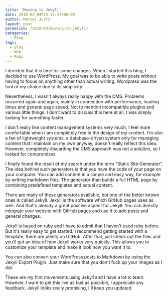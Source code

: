 ```yaml
---
title: 'Moving to Jekyll'
date: 2018-03-04T15:17:17+00:00
author: Marcel Jurtz
layout: post
permalink: /2018/03/moving-to-jekyll/
categories:
  - Blog
tags:
  - Blog
  - Web
  - Ruby
---
```


I decided that it is time for some changes. When I started this blog, I decided to use WordPress. My goal was to be able to write posts without having to focus on anything other than actual writing. Wordpress was the tool of my choice due to its simplicity.

Nevertheless, I wasn't always really happy with the CMS. Problems occurred again and again, mainly in connection with performance, loading times and general page speed. Not to mention incompatible plugins and various little things. I don't want to discuss this here at all, I was simply looking for something faster.

I don't really like content management systems very much, I feel more comfortable when I am completely free in the design of my content. I'm also a fan of lightweight systems, a database-driven system only for managing content that I maintain on my own anyway, doesn't really reflect this idea. However, completely discarding the CMS approach was not a solution, so I looked for compromises.

I finally found the result of my search under the term "Static Site Generator". The idea behind such generators is that you have the code of your page on your computer. You can add content in a simple and easy way, for example by writing markdown files. The generator than builds a full HTML page by combining predefined templates and actual content.

There are many of these generators available, but one of the better known ones is called Jekyll. Jekyll is the software which GitHub pages uses as well. And that's already a great positive aspect for Jekyll: You can directly integrate your website with GitHub pages and use it to add posts and general changes.

Jekyll is based on ruby and I have to admit that I haven't used ruby before. But it's really easy to get started. I recommend getting started with a template, there are plenty on GitHub. After that, just check out the files and you'll get an idea of how Jekyll works very quickly. This allows you to customize your template and make it look how you want it to.

You can also convert your WordPress posts to Markdown by using the Jekyll Export Plugin. Just make sure that you don't fuck up your images as I did.

These are my first movements using Jekyll and I have a lot to learn. However, I want to get this live as fast as possible, I appreciate any feedback. Jekyll looks really promising, I'll keep you updated.